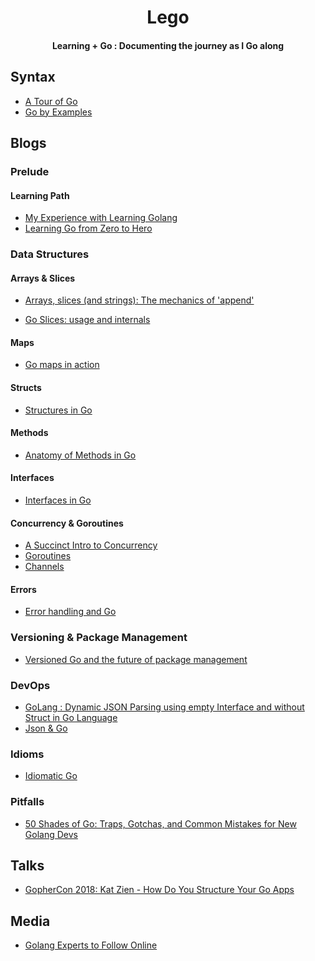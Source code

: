 <div align="center">
<h1> Lego </h1>
<h4> Learning + Go : Documenting the journey as I Go along
</div>


## Syntax

* [A Tour of Go](https://tour.golang.org/welcome/1)
* [Go by Examples](https://gobyexample.com/)


## Blogs

### Prelude


#### Learning Path

* [My Experience with Learning Golang](https://pmihaylov.com/learning-golang-experience/)
* [Learning Go from Zero to Hero](https://milapneupane.com.np/2019/07/06/learning-golang-from-zero-to-hero/)


### Data Structures

#### Arrays & Slices

* [Arrays, slices (and strings): The mechanics of 'append'](https://blog.golang.org/slices)

* [Go Slices: usage and internals](https://blog.golang.org/slices-intro)

#### Maps

* [Go maps in action](https://blog.golang.org/maps)

#### Structs

* [Structures in Go](https://medium.com/rungo/structures-in-go-76377cc106a2)

#### Methods

* [Anatomy of Methods in Go](https://medium.com/rungo/anatomy-of-methods-in-go-f552aaa8ac4a)

#### Interfaces

* [Interfaces in Go](https://medium.com/rungo/interfaces-in-go-ab1601159b3a)

#### Concurrency & Goroutines

* [A Succinct Intro to Concurrency](https://golangbot.com/concurrency/)
* [Goroutines](https://golangbot.com/goroutines/)
* [Channels](https://golangbot.com/channels/)

#### Errors

* [Error handling and Go](https://blog.golang.org/error-handling-and-go)

### Versioning & Package Management

* [Versioned Go and the future of package management](https://medium.com/blue-harvest-tech-blog/versioned-go-and-the-future-of-package-management-2fe5d56d7699)


### DevOps
* [GoLang : Dynamic JSON Parsing using empty Interface and without Struct in Go Language](https://medium.com/@irshadhasmat/golang-simple-json-parsing-using-empty-interface-and-without-struct-in-go-language-e56d0e69968)
* [Json & Go](https://blog.golang.org/json)

### Idioms

* [Idiomatic Go](https://about.sourcegraph.com/go/idiomatic-go)


### Pitfalls

* [50 Shades of Go: Traps, Gotchas, and Common Mistakes for New Golang Devs](http://devs.cloudimmunity.com/gotchas-and-common-mistakes-in-go-golang/)


## Talks
* [GopherCon 2018: Kat Zien - How Do You Structure Your Go Apps](https://www.youtube.com/watch?v=oL6JBUk6tj0)


## Media

* [Golang Experts to Follow Online](https://blog.newrelic.com/technology/golang-experts-follow-online/)
